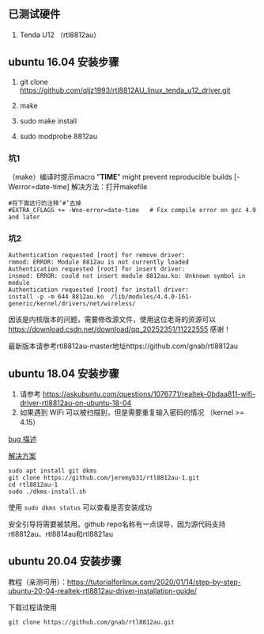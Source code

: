 
## 已测试硬件

1. Tenda U12 （rtl8812au）

## ubuntu 16.04 安装步骤
1. git clone https://github.com/qljz1993/rtl8812AU_linux_tenda_u12_driver.git

2. make

3. sudo make install

4. sudo modprobe 8812au

### 坑1

（make）编译时提示macro "__TIME__" might prevent reproducible builds [-Werror=date-time]
解决方法：打开makefile

```
#将下面这行的注释‘#’去掉
#EXTRA_CFLAGS += -Wno-error=date-time	# Fix compile error on gcc 4.9 and later
```

### 坑2

```
Authentication requested [root] for remove driver:
rmmod: ERROR: Module 8812au is not currently loaded
Authentication requested [root] for insert driver:
insmod: ERROR: could not insert module 8812au.ko: Unknown symbol in module
Authentication requested [root] for install driver:
install -p -m 644 8812au.ko  /lib/modules/4.4.0-161-generic/kernel/drivers/net/wireless/

```
因该是内核版本的问题，需要修改源文件，使用这位老哥的资源可以
https://download.csdn.net/download/qq_20252351/11222555
感谢！

最新版本请参考rtl8812au-master地址https://github.com/gnab/rtl8812au

## ubuntu 18.04 安装步骤

1. 请参考 https://askubuntu.com/questions/1076771/realtek-0bdaa811-wifi-driver-rtl8812au-on-ubuntu-18-04
2. 如果遇到 WiFi 可以被扫描到，但是需要重复输入密码的情况 （kernel >= 4.15）

[bug 描述](https://bugs.launchpad.net/ubuntu/+source/linux/+bug/1852258)

[解决方案](https://askubuntu.com/questions/1149117/tp-link-ac600-archer-t2u-nano-driver-for-ubuntu-18-04/1149288#1149288)

```
sudo apt install git dkms
git clone https://github.com/jeremyb31/rtl8812au-1.git
cd rtl8812au-1
sudo ./dkms-install.sh
```

使用 `sudo dkms status` 可以查看是否安装成功

安全引导将需要被禁用。github repo名称有一点误导，因为源代码支持rtl8812au、rtl8814au和rtl8821au

## ubuntu 20.04 安装步骤

教程（亲测可用）：https://tutorialforlinux.com/2020/01/14/step-by-step-ubuntu-20-04-realtek-rtl8812au-driver-installation-guide/

下载过程请使用
```
git clone https://github.com/gnab/rtl8812au.git
```
